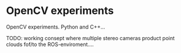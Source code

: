 # OpenCV experiments
OpenCV  experiments. Python and C++...

TODO: working consept where multiple stereo cameras product point clouds fof/to the ROS-enviroment....
